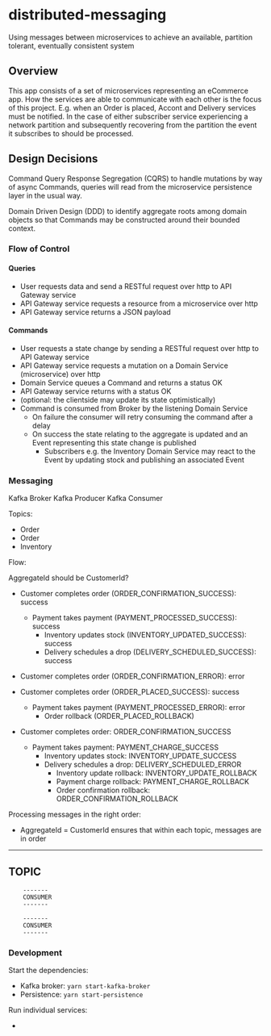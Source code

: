 # distributed-messaging
Using messages between microservices to achieve an available, partition tolerant, eventually consistent system 

## Overview

This app consists of a set of microservices representing an eCommerce app. How the services are able to communicate with each other is the focus of this project. E.g. when an Order is placed, Accont and Delivery services must be notified. In the case of either subscriber service experiencing a network partition and subsequently recovering from the partition the event it subscribes to should be processed.

## Design Decisions

Command Query Response Segregation (CQRS) to handle mutations by way of async Commands, queries will read from the microservice persistence layer in the usual way.

Domain Driven Design (DDD) to identify aggregate roots among domain objects so that Commands may be constructed around their bounded context.

### Flow of Control

#### Queries

* User requests data and send a RESTful request over http to API Gateway service
* API Gateway service requests a resource from a microservice over http
* API Gateway service returns a JSON payload

#### Commands

* User requests a state change by sending a RESTful request over http to API Gateway service
* API Gateway service requests a mutation on a Domain Service (microservice) over http
* Domain Service queues a Command and returns a status OK
* API Gateway service returns with a status OK
* (optional: the clientside may update its state optimistically)
* Command is consumed from Broker by the listening Domain Service
  * On failure the consumer will retry consuming the command after a delay
  * On success the state relating to the aggregate is updated and an Event representing this state change is published
    * Subscribers e.g. the Inventory Domain Service may react to the Event by updating stock and publishing an associated Event 

### Messaging

Kafka Broker
Kafka Producer
Kafka Consumer

Topics:
- Order
- Order
- Inventory

Flow:

AggregateId should be CustomerId?

- Customer completes order (ORDER_CONFIRMATION_SUCCESS): success
    - Payment takes payment (PAYMENT_PROCESSED_SUCCESS): success
        - Inventory updates stock (INVENTORY_UPDATED_SUCCESS): success
        - Delivery schedules a drop (DELIVERY_SCHEDULED_SUCCESS): success

- Customer completes order (ORDER_CONFIRMATION_ERROR): error

- Customer completes order (ORDER_PLACED_SUCCESS): success
    - Payment takes payment (PAYMENT_PROCESSED_ERROR): error
        - Order rollback (ORDER_PLACED_ROLLBACK)

- Customer completes order: ORDER_CONFIRMATION_SUCCESS
    - Payment takes payment: PAYMENT_CHARGE_SUCCESS
        - Inventory updates stock: INVENTORY_UPDATE_SUCCESS
        - Delivery schedules a drop: DELIVERY_SCHEDULED_ERROR
            - Inventory update rollback: INVENTORY_UPDATE_ROLLBACK
            - Payment charge rollback: PAYMENT_CHARGE_ROLLBACK
            - Order confirmation rollback: ORDER_CONFIRMATION_ROLLBACK


Processing messages in the right order:
- AggregateId = CustomerId ensures that within each topic, messages are in order
    

-------
TOPIC
-------

        -------
        CONSUMER
        -------

        -------
        CONSUMER
        -------

### Development

Start the dependencies:

* Kafka broker: `yarn start-kafka-broker`
* Persistence: `yarn start-persistence`

Run individual services:

* 